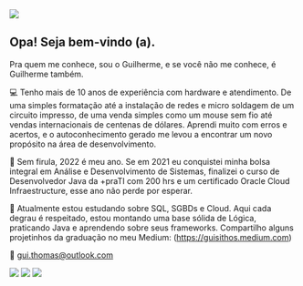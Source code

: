 
<div>
<a href="https://www.linkedin.com/in/guilhermethomas/" target="_blank"><img src="https://i.imgur.com/bLK4nLD.gif" target="_blank"></a>
</div>

## Opa! Seja bem-vindo (a).
Pra quem me conhece, sou o Guilherme, e se você não me conhece, é Guilherme também.

💻 Tenho mais de 10 anos de experiência com hardware e atendimento. De uma simples formatação até a instalação de redes e micro soldagem de um circuito impresso, de uma venda simples como um mouse sem fio até vendas internacionais de centenas de dólares. Aprendi muito com erros e acertos, e o autoconhecimento gerado me levou a encontrar um novo propósito na área de desenvolvimento.

📌 Sem firula, 2022 é meu ano. Se em 2021 eu conquistei minha bolsa integral em Análise e Desenvolvimento de Sistemas, finalizei o curso de Desenvolvedor Java da +praTI com 200 hrs e um certificado Oracle Cloud Infraestructure, esse ano não perde por esperar. 

📖 Atualmente estou estudando sobre SQL, SGBDs e Cloud. Aqui cada degrau é respeitado, estou montando uma base sólida de Lógica, praticando Java e aprendendo sobre seus frameworks. 
Compartilho alguns projetinhos da graduação no meu Medium: (https://guisithos.medium.com)


📮 gui.thomas@outlook.com






<div>
<a href="https://www.linkedin.com/in/guilhermethomas/v" target="_blank"><img src="https://img.shields.io/badge/-LinkedIn-%230077B5?style=for-the-badge&logo=linkedin&logoColor=white" target="_blank"></a>
<a href="https://www.instagram.com/guisithos" target="_blank"><img src="https://img.shields.io/badge/-Instagram-%23E4405F?style=for-the-badge&logo=instagram&logoColor=white" target="_blank"></a>
<a href="https://www.medium.com/@guisithos" target="_blank"><img src="https://img.shields.io/badge/Medium-12100E?style=for-the-badge&logo=medium&logoColor=white" target="_blank"></a>

</div>

